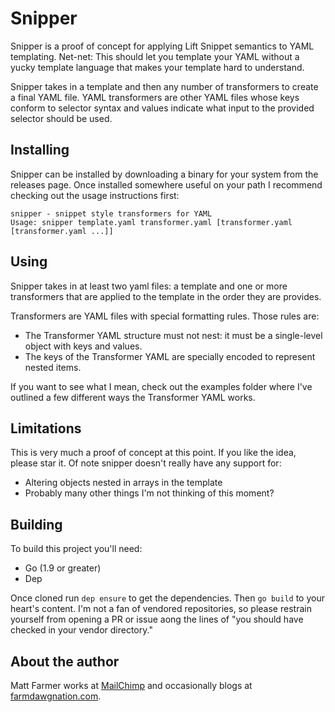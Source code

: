 # Snipper

Snipper is a proof of concept for applying Lift Snippet semantics to YAML
templating. Net-net: This should let you template your YAML without a yucky template
language that makes your template hard to understand.

Snipper takes in a template and then any number of transformers to create a
final YAML file. YAML transformers are other YAML files whose keys conform to
selector syntax and values indicate what input to the provided selector should
be used.

## Installing

Snipper can be installed by downloading a binary for your system from the releases
page. Once installed somewhere useful on your path I recommend checking out the usage
instructions first:

```
snipper - snippet style transformers for YAML
Usage: snipper template.yaml transformer.yaml [transformer.yaml [transformer.yaml ...]]
```

## Using

Snipper takes in at least two yaml files: a template and one or more transformers that are
applied to the template in the order they are provides.

Transformers are YAML files with special formatting rules. Those rules are:

* The Transformer YAML structure must not nest: it must be a single-level object with keys
  and values.
* The keys of the Transformer YAML are specially encoded to represent nested items.

If you want to see what I mean, check out the examples folder where I've outlined a few different
ways the Transformer YAML works.

## Limitations

This is very much a proof of concept at this point. If you like the idea, please star it. Of note
snipper doesn't really have any support for:

* Altering objects nested in arrays in the template
* Probably many other things I'm not thinking of this moment?

## Building

To build this project you'll need:

* Go (1.9 or greater)
* Dep

Once cloned run `dep ensure` to get the dependencies. Then `go build` to your heart's content.
I'm not a fan of vendored repositories, so please restrain yourself from opening a PR or issue
aong the lines of "you should have checked in your vendor directory."

## About the author

Matt Farmer works at [MailChimp](https://mailchimp.com) and occasionally blogs at
[farmdawgnation.com](https://farmdawgnation.com).
